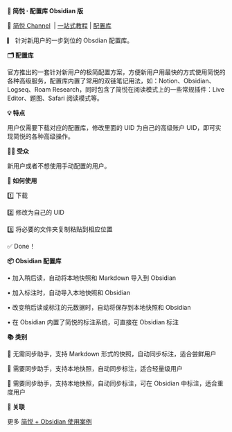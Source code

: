   

**📝 简悦 · 配置库 Obsidian 版**

  

🔗 [简悦 Channel](https://t.me/simpread/471)  | [一站式教程](https://www.yuque.com/kenshin/simpread/psugef) | [配置库](https://t.me/simpread/470)

[](https://t.me/simpread/470)  

▎ 针对新用户的一步到位的 Obsdian 配置库。

  

**🗂 配置库**

  

官方推出的一套针对新用户的极简配置方案，方便新用户用最快的方式使用简悦的各种高级服务，配置库内置了常用的双链笔记用法，如：Notion、Obsidian、Logseq、Roam Research，同时包含了简悦在阅读模式上的一些常规插件：Live Editor、题图、Safari 阅读模式等。

  

**💡 特点**

  

用户仅需要下载对应的配置库，修改里面的 UID 为自己的高级账户 UID，即可实现简悦的各种高级操作。

  

**💁‍♂️ 受众**

  

新用户或者不想使用手动配置的用户。

  

**📝 如何使用**

  

1️⃣ 下载

  

2️⃣ 修改为自己的 UID

  

3️⃣ 将必要的文件夹复制粘贴到相应位置

  

✅ Done！

  

**📦 Obsidian 配置库**

  

• 加入稍后读，自动将本地快照和 Markdown 导入到 Obsidian

  

• 加入标注时，自动导入本地快照和 Obsidian

  

• 改变稍后读或标注的元数据时，自动将保存到本地快照和 Obsidian



• 在 Obsidian 内置了简悦的标注系统，可直接在 Obsidian 标注

  

**📚 类别**

  

📘 无需同步助手，支持 Markdown 形式的快照，自动同步标注，适合尝鲜用户

  

📙 需要同步助手，支持本地快照，自动同步标注，适合轻量级用户

  

📗 需要同步助手，支持本地快照，自动同步标注，可在 Obsidian 中标注，适合重度用户

  

**🔎 关联**

  

更多 [简悦 + Obsidian 使用案例](https://t.me/simpread/472)